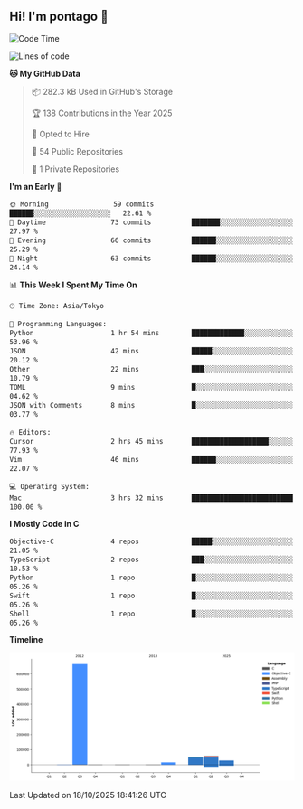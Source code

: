 ## Hi! I'm pontago 👋

<!--START_SECTION:waka-->
![Code Time](http://img.shields.io/badge/Code%20Time-682%20hrs%2056%20mins-blue)

![Lines of code](https://img.shields.io/badge/From%20Hello%20World%20I%27ve%20Written-816.7%20thousand%20lines%20of%20code-blue)

**🐱 My GitHub Data** 

> 📦 282.3 kB Used in GitHub's Storage 
 > 
> 🏆 138 Contributions in the Year 2025
 > 
> 💼 Opted to Hire
 > 
> 📜 54 Public Repositories 
 > 
> 🔑 1 Private Repositories 
 > 
**I'm an Early 🐤** 

```text
🌞 Morning                59 commits          ██████░░░░░░░░░░░░░░░░░░░   22.61 % 
🌆 Daytime                73 commits          ███████░░░░░░░░░░░░░░░░░░   27.97 % 
🌃 Evening                66 commits          ██████░░░░░░░░░░░░░░░░░░░   25.29 % 
🌙 Night                  63 commits          ██████░░░░░░░░░░░░░░░░░░░   24.14 % 
```


📊 **This Week I Spent My Time On** 

```text
🕑︎ Time Zone: Asia/Tokyo

💬 Programming Languages: 
Python                   1 hr 54 mins        █████████████░░░░░░░░░░░░   53.96 % 
JSON                     42 mins             █████░░░░░░░░░░░░░░░░░░░░   20.12 % 
Other                    22 mins             ███░░░░░░░░░░░░░░░░░░░░░░   10.79 % 
TOML                     9 mins              █░░░░░░░░░░░░░░░░░░░░░░░░   04.62 % 
JSON with Comments       8 mins              █░░░░░░░░░░░░░░░░░░░░░░░░   03.77 % 

🔥 Editors: 
Cursor                   2 hrs 45 mins       ███████████████████░░░░░░   77.93 % 
Vim                      46 mins             ██████░░░░░░░░░░░░░░░░░░░   22.07 % 

💻 Operating System: 
Mac                      3 hrs 32 mins       █████████████████████████   100.00 % 
```

**I Mostly Code in C** 

```text
Objective-C              4 repos             █████░░░░░░░░░░░░░░░░░░░░   21.05 % 
TypeScript               2 repos             ███░░░░░░░░░░░░░░░░░░░░░░   10.53 % 
Python                   1 repo              █░░░░░░░░░░░░░░░░░░░░░░░░   05.26 % 
Swift                    1 repo              █░░░░░░░░░░░░░░░░░░░░░░░░   05.26 % 
Shell                    1 repo              █░░░░░░░░░░░░░░░░░░░░░░░░   05.26 % 
```



**Timeline**

![Lines of Code chart](https://raw.githubusercontent.com/pontago/pontago/main/assets/bar_graph.png)


 Last Updated on 18/10/2025 18:41:26 UTC
<!--END_SECTION:waka-->
